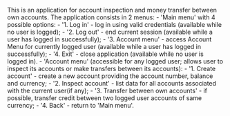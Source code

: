 This is an application for account inspection and money transfer between own accounts.
The application consists in 2 menus:
    - 'Main menu' with 4 possible options:
        - '1. Log in' - log in using valid credentials (available while no user is logged);
        - '2. Log out' - end current session (available while a user has logged in successfully);
        - '3. Account menu' - access Account Menu for currently logged user (available while a user has logged in successfully);
        - '4. Exit' - close application (available while no user is logged in).
    - 'Account menu' (accessible for any logged user; allows user to inspect its accounts or make transfers between its accounts):
        - '1. Create account' - create a new account providing the account number, balance and currency;
        - '2. Inspect account' - list data for all accounts associated with the current user(if any);
        - '3. Transfer between own accounts' - if possible, transfer credit between two logged user accounts of same currency;
        - '4. Back' - return to 'Main menu'.